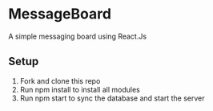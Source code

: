 # MessageBoard

A simple messaging board using React.Js

## Setup

1. Fork and clone this repo
2. Run npm install to install all modules
3. Run npm start to sync the database and start the server